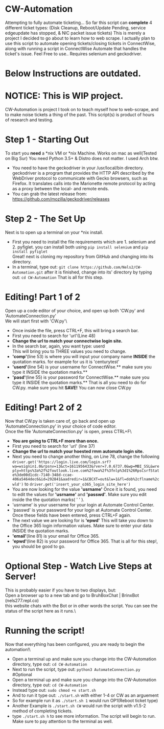 # CW-Automation
Attempting to fully automate ticketing...
So far this script can **complete** 4 different ticket types: (Disk Cleanup, Reboot/Update Pending, service edgeupdate has stopped, & NIC packet issue tickets)
This is merely a project I decided to go about to learn how to web scrape. I actually plan to use this script to automate opening tickets/closing tickets in ConnectWise, along with running a script in ConnectWise Automate that handles the ticket's issue.
Feel Free to use..
Requires selenium and geckodriver.
# Below Instructions are outdated.
# NOTICE: This is WIP project.
CW-Automation is project I took on to teach myself how to web-scrape, and to make noise tickets a thing of the past. This script(s) is product of hours of research and testing.
# Step 1 - Starting Out
To start you **need** a *nix VM or *nix Machine. Works on mac as well(Tested on Big Sur) You need Python 3.5+ & Distro does not matter. I used Arch btw.

- You need to have the geckodriver in your /usr/local/bin directory.
geckodriver is a program that provides the HTTP API described by the WebDriver protocol to communicate with Gecko browsers, such as Firefox. It translates calls into the Marionette remote protocol by acting as a proxy between the local- and remote ends.
- You can grab the latest release from: https://github.com/mozilla/geckodriver/releases

# Step 2 - The Set Up
Next is to open up a terminal on your *nix install. 
- First you need to install the file requirements which are 1. selenium and 2. pyfiglet.
you can install both using ```pip install selenium``` and ```pip install pyfiglet``` \
Great! next is cloning my repository from GitHub and changing into its directory.
- In a terminal, type out: ```git clone https://github.com/Nels2/CW-Automation.git```
after it is finished, change into its' directory by typing out: ```cd CW-Automation```
That is all for this step.

# Editing! Part 1 of 2
Open up a code editor of your choice, and open up both 'CW.py' and 'AutomateConnection.py'\
We will start first with 'CW.py'\
- Once inside the file, press CTRL+F, this will bring a search bar.
- First you need to search for 'url'(Line 48)
- **Change the url to match your connectwise login site.**
- In the search bar, again, you want type: userd \
This will bring you to THREE values you need to change.
- **'comp'**(line 53) is where you will input your company name **INSIDE**  the quotation marks. for example for us it is 'centurytest'
- **'userd'**(line 54) is your username for ConnectWise.** make sure you type it INSIDE the quotation marks.**
- **'pasd'**(line 55) is your password for ConnectWise.** make sure you type it INSIDE the quotation marks.**
That is all you need to do for CW.py. make sure you hit **SAVE!** You can now close CW.py
# Editing! Part 2 of 2
Now that CW.py is taken care of, go back and open up 'AutomateConnection.py' in your choice of code editor.\
Once the file 'AutomateConnection.py' is open, press CTRL+F\
- **You are going to CTRL+F more than once.**
- First you need to search for 'url' (line 37)
- **Change the url to match your hoested rmm automate login site.**
- Next you need to change another thing, on Line 78, change the following ```driver.get('https://login.live.com/login.srf?wa=wsignin1.0&rpsnv=13&ct=1611956433&rver=7.0.6737.0&wp=MBI_SSL&wreply=https%3a%2f%2foutlook.live.com%2fowa%2f%3fnlp%3d1%26RpsCsrfState%3de00d1cdc-7140-348d-ccae-406a5464dec6&id=292841&aadredir=1&CBCXT=out&lw=1&fl=dob%2cflname%2cwld')``` to ```driver.get('insert_your_o365_login_site_here')``` 
- You are now looking for the value **'usrname'**
Once it is found, you need to edit the values for **'usrname'** and **'passwd'**. Make sure you edit inside the the quotation marks( ' ' ). 
- 'usrname' is your username for your login at Automate Control Center. 
- 'passwd' is your password for your login at Automate Control Center.
Once these fields have been entered, press CTRL+F again.
- The next value we are looking for is **'epwd'**
This will take you down to the Office 365 login information values. Make sure to enter your data INSIDE the quotation marks.
- **'email'**(line 81) is your email for Office 365.
- **'epwd'**(line 82) is your password for Office 365.
That is all for this step!, you should be good to go.

# Optional Step - Watch Live Steps at Server!
This is probably easier if you have to two displays, but:\
Open a browser up to a new tab and go to BruhBoxChat | BrinxBot (nels277.repl.co)\
this website chats with the Bot or in other words the script. You can see the status of the script here as it runs.\

# Running the script!
Now that everything has been configured, you are ready to begin the automation!\
- Open a terminal up and make sure you change into the CW-Automation directory, type out: ```cd CW-Automation```
- Next to run the script, type out: ```python3 AutomateConnection.py```\
#Optional
- Open a terminal up and make sure you change into the CW-Automation directory, type out: ```cd CW-Automation```
- Instead type out: ```sudo chmod +x start.sh```
- And to run it type out: ```./start.sh``` with either 1-4 or CW as an arguement
- So for example run it as ```./start.sh 1``` would run OP1(Reboot ticket type)
- Another Example is ```./start.sh CW``` would run the script with v1.5-2 method of completing tickets.
- type ```./start.sh h``` to see more information.
The script will begin to run. Make sure to pay attention to the terminal as well. 
